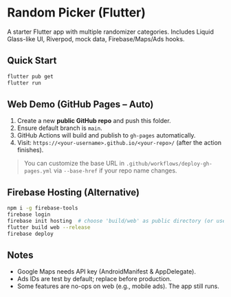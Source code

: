 
# Random Picker (Flutter)

A starter Flutter app with multiple randomizer categories. Includes Liquid Glass-like UI, Riverpod, mock data, Firebase/Maps/Ads hooks.

## Quick Start

```bash
flutter pub get
flutter run
```

## Web Demo (GitHub Pages – Auto)

1. Create a new **public GitHub repo** and push this folder.
2. Ensure default branch is `main`.
3. GitHub Actions will build and publish to `gh-pages` automatically.
4. Visit: `https://<your-username>.github.io/<your-repo>/` (after the action finishes).

> You can customize the base URL in `.github/workflows/deploy-gh-pages.yml` via `--base-href` if your repo name changes.

## Firebase Hosting (Alternative)

```bash
npm i -g firebase-tools
firebase login
firebase init hosting  # choose 'build/web' as public directory (or use included firebase.json)
flutter build web --release
firebase deploy
```

## Notes
- Google Maps needs API key (AndroidManifest & AppDelegate).
- Ads IDs are test by default; replace before production.
- Some features are no-ops on web (e.g., mobile ads). The app still runs.
